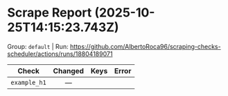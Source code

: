 # Scrape Report (2025-10-25T14:15:23.743Z)

Group: `default`  |  Run: https://github.com/AlbertoRoca96/scraping-checks-scheduler/actions/runs/18804189071

| Check | Changed | Keys | Error |
|---|:---:|:--|:--|
| `example_h1` | — |  |  |
